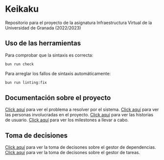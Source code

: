 # Keikaku

Repositorio para el proyecto de la asignatura Infraestructura Virtual de la Universidad de Granada (2022/2023)

## Uso de las herramientas

Para comprobar que la sintaxis es correcta:

```bash
bun run check
```

Para arreglar los fallos de sintaxis automáticamente:

```bash
bun run linting:fix
```

## Documentación sobre el proyecto

[Click aquí](docs/planteamiento.md) para ver el problema a resolver por el sistema.
[Click aquí](docs/personas.md) para ver las personas involucradas en el proyecto.
[Click aquí](docs/historias-de-usuario.md) para ver las historias de usuario.
[Click aquí](docs/milestones.md) para ver los milestones a llevar a cabo.

## Toma de decisiones

[Click aquí](docs/decisiones/gestor-dependencias.md) para ver la toma de decisones sobre el gestor de dependencias.
[Click aquí](docs/decisiones/gestor-tareas.md) para ver la toma de decisones sobre el gestor de tareas.
